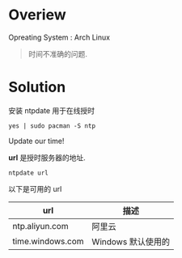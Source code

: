 # Overiew

Opreating System : Arch Linux

> 时间不准确的问题.

# Solution

安装 ntpdate 用于在线授时

```shell
yes | sudo pacman -S ntp
```

Update our time!

**url** 是授时服务器的地址.

```shell
ntpdate url
```

以下是可用的 url

|         url          |         描述         | 
|        ------        |        ------        |
|    ntp.aliyun.com    |        阿里云        |
|   time.windows.com   | Windows 默认使用的   |


